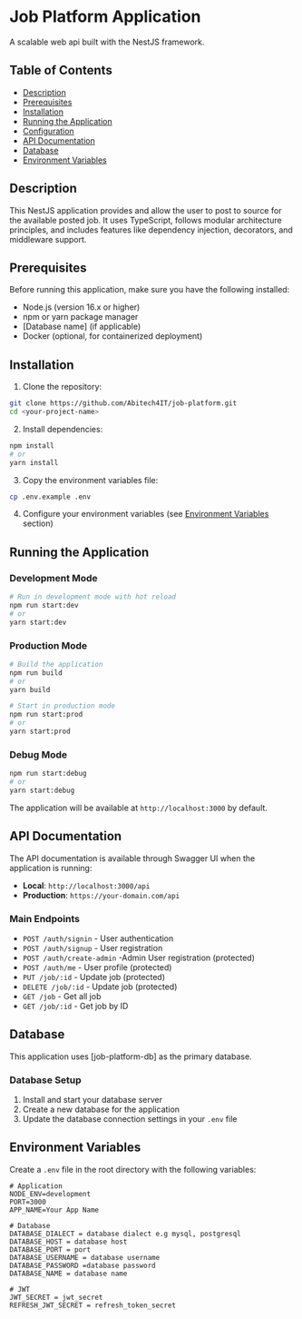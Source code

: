 # Job Platform Application

A scalable web api built with the NestJS framework.

## Table of Contents

- [Description](#description)
- [Prerequisites](#prerequisites)
- [Installation](#installation)
- [Running the Application](#running-the-application)
- [Configuration](#configuration)
- [API Documentation](#api-documentation)
- [Database](#database)
- [Environment Variables](#environment-variables)

## Description

This NestJS application provides and allow the user to post to source for the available posted job. It uses TypeScript, follows modular architecture principles, and includes features like dependency injection, decorators, and middleware support.

## Prerequisites

Before running this application, make sure you have the following installed:

- Node.js (version 16.x or higher)
- npm or yarn package manager
- [Database name] (if applicable)
- Docker (optional, for containerized deployment)

## Installation

1. Clone the repository:

```bash
git clone https://github.com/Abitech4IT/job-platform.git
cd <your-project-name>
```

2. Install dependencies:

```bash
npm install
# or
yarn install
```

3. Copy the environment variables file:

```bash
cp .env.example .env
```

4. Configure your environment variables (see [Environment Variables](#environment-variables) section)

## Running the Application

### Development Mode

```bash
# Run in development mode with hot reload
npm run start:dev
# or
yarn start:dev
```

### Production Mode

```bash
# Build the application
npm run build
# or
yarn build

# Start in production mode
npm run start:prod
# or
yarn start:prod
```

### Debug Mode

```bash
npm run start:debug
# or
yarn start:debug
```

The application will be available at `http://localhost:3000` by default.

## API Documentation

The API documentation is available through Swagger UI when the application is running:

- **Local**: `http://localhost:3000/api`
- **Production**: `https://your-domain.com/api`

### Main Endpoints

- `POST /auth/signin` - User authentication
- `POST /auth/signup` - User registration
- `POST /auth/create-admin` -Admin User registration (protected)
- `POST /auth/me` - User profile (protected)
- `PUT /job/:id` - Update job (protected)
- `DELETE /job/:id` - Update job (protected)
- `GET /job` - Get all job
- `GET /job/:id` - Get job by ID

## Database

This application uses [job-platform-db] as the primary database.

### Database Setup

1. Install and start your database server
2. Create a new database for the application
3. Update the database connection settings in your `.env` file

## Environment Variables

Create a `.env` file in the root directory with the following variables:

```env
# Application
NODE_ENV=development
PORT=3000
APP_NAME=Your App Name

# Database
DATABASE_DIALECT = database dialect e.g mysql, postgresql
DATABASE_HOST = database host
DATABASE_PORT = port
DATABASE_USERNAME = database username
DATABASE_PASSWORD =database password
DATABASE_NAME = database name

# JWT
JWT_SECRET = jwt_secret
REFRESH_JWT_SECRET = refresh_token_secret
```
